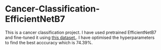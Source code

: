 # Cancer-Classification-EfficientNetB7

This is a cancer classification project. I have used pretrained EfficientNetB7 and fine-tuned it using [this dataset.](https://drive.google.com/file/d/17Zkmh9H0yFBFEIm53Bb1YsSyAwob1Y04/view?usp=sharing). I have optimised the hyperparameters to find the best acccuracy which is 74.39%.
